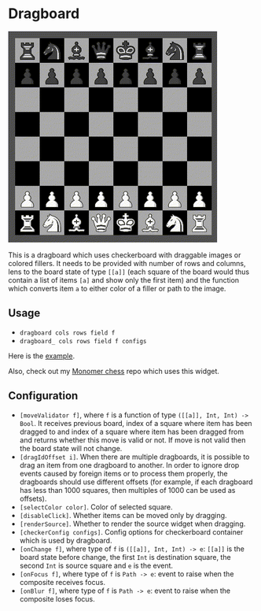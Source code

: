 # Dragboard
![Screencast](dragboard-widget.gif)

This is a dragboard which uses checkerboard with draggable images or
colored fillers. It needs to be provided with number of rows and
columns, lens to the board state of type `[[a]]` (each square of the
board would thus contain a list of items `[a]` and show only the
first item) and the function which converts item `a` to either color
of a filler or path to the image.

## Usage

- `dragboard cols rows field f`
- `dragboard_ cols rows field f configs`

Here is the [example](/examples/dragboard/UI.hs).

Also, check out my [Monomer chess](https://github.com/Deltaspace0/monomer-chess) repo which uses this widget.

## Configuration

- `[moveValidator f]`, where `f` is a function of type `([[a]], Int, Int) -> Bool`. It receives previous board, index of a square where item has been
dragged to and index of a square where item has been dragged from
and returns whether this move is valid or not. If move is not valid
then the board state will not change.
- `[dragIdOffset i]`. When there are multiple dragboards, it is possible to drag an item from one dragboard to another. In order to ignore drop events caused by foreign items or to process them properly, the dragboards should use different offsets (for example, if each dragboard has less than 1000 squares, then multiples of 1000 can be used as offsets).
- `[selectColor color]`. Color of selected square.
- `[disableClick]`. Whether items can be moved only by dragging.
- `[renderSource]`. Whether to render the source widget when dragging.
- `[checkerConfig configs]`. Config options for checkerboard container which is used by dragboard.
- `[onChange f]`, where type of `f` is `([[a]], Int, Int) -> e`: `[[a]]` is the board state before change, the first `Int` is destination square, the second `Int` is source square and `e` is the event.
- `[onFocus f]`, where type of `f` is `Path -> e`: event to raise when the composite receives focus.
- `[onBlur f]`, where type of `f` is `Path -> e`: event to raise when the composite loses focus.
